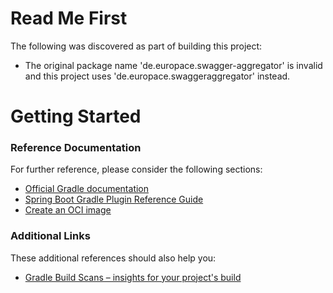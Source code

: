 # Read Me First
The following was discovered as part of building this project:

* The original package name 'de.europace.swagger-aggregator' is invalid and this project uses 'de.europace.swaggeraggregator' instead.

# Getting Started

### Reference Documentation
For further reference, please consider the following sections:

* [Official Gradle documentation](https://docs.gradle.org)
* [Spring Boot Gradle Plugin Reference Guide](https://docs.spring.io/spring-boot/3.4.7-SNAPSHOT/gradle-plugin)
* [Create an OCI image](https://docs.spring.io/spring-boot/3.4.7-SNAPSHOT/gradle-plugin/packaging-oci-image.html)

### Additional Links
These additional references should also help you:

* [Gradle Build Scans – insights for your project's build](https://scans.gradle.com#gradle)

